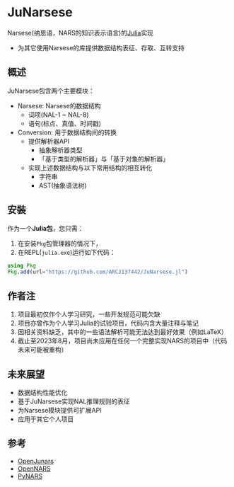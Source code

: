 # JuNarsese

Narsese(纳思语，NARS的知识表示语言)的[Julia](https://github.com/JuliaLang/julia)实现

- 为其它使用Narsese的库提供数据结构表征、存取、互转支持

## 概述

JuNarsese包含两个主要模块：

- Narsese: Narsese的数据结构
  - 词项(NAL-1 ~ NAL-8)
  - 语句(标点、真值、时间戳)
- Conversion: 用于数据结构间的转换
  - 提供解析器API
    - 抽象解析器类型
    - 「基于类型的解析器」与「基于对象的解析器」
  - 实现上述数据结构与以下常用结构的相互转化
    - 字符串
    - AST(抽象语法树)

## 安裝

作为一个**Julia包**，您只需：
1. 在安装`Pkg`包管理器的情况下，
2. 在REPL(`julia.exe`)运行如下代码：
```julia
using Pkg
Pkg.add(url="https://github.com/ARCJ137442/JuNarsese.jl")
```

## 作者注

1. 项目最初仅作个人学习研究，一些开发规范可能欠缺
2. 项目亦曾作为个人学习Julia的试验项目，代码内含大量注释与笔记
3. 因相关资料缺乏，其中的一些语法解析可能无法达到最好效果（例如LaTeX）
4. 截止至2023年8月，项目尚未应用在任何一个完整实现NARS的项目中（代码未来可能被重构）

## 未来展望

- 数据结构性能优化
- 基于JuNarsese实现NAL推理规则的表征
- 为Narsese模块提供可扩展API
- 应用于其它个人项目

## 参考

- [OpenJunars](https://github.com/AIxer/OpenJunars)
- [OpenNARS](https://github.com/opennars/opennars)
- [PyNARS](https://github.com/bowen-xu/PyNARS)
